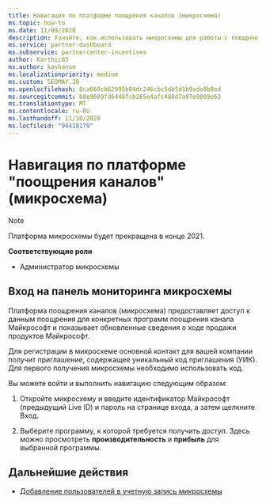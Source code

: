 ```yaml
---
title: Навигация по платформе поощрения каналов (микросхема)
ms.topic: how-to
ms.date: 11/09/2020
description: Узнайте, как использовать микросхемы для работы с поощрениями.
ms.service: partner-dashboard
ms.subservice: partnercenter-incentives
author: Karthic83
ms.author: kashanum
ms.localizationpriority: medium
ms.custom: SEOMAY.20
ms.openlocfilehash: 8ca669cb62995b84dc246cbc5db5d1b9ada8b8ed
ms.sourcegitcommit: b8e9609fd6448fcb265e4afc480d7a97e8009e63
ms.translationtype: MT
ms.contentlocale: ru-RU
ms.lasthandoff: 11/10/2020
ms.locfileid: "94418179"
---
```

# <a name="navigate-the-channel-incentives-platform-chip"></a>Навигация по платформе "поощрения каналов" (микросхема)

>[!NOTE]
>Платформа микросхемы будет прекращена в конце 2021.

**Соответствующие роли**

- Администратор микросхемы

## <a name="sign-into-the-chip-dashboard"></a>Вход на панель мониторинга микросхемы

Платформа поощрения каналов (микросхема) предоставляет доступ к данным поощрения для конкретных программ поощрения канала Майкрософт и показывает обновленные сведения о ходе продажи продуктов Майкрософт.

Для регистрации в микросхеме основной контакт для вашей компании получит приглашение, содержащее уникальный код приглашения (УИК). Для первого получения микросхемы необходимо использовать код.


Вы можете войти и выполнить навигацию следующим образом:

1. Откройте микросхему и введите идентификатор Майкрософт (предыдущий Live ID) и пароль на странице входа, а затем щелкните Вход.
 
1. Выберите программу, к которой требуется получить доступ.
Здесь можно просмотреть **производительность** и **прибыль** для выбранной программы. 

## <a name="next-steps"></a>Дальнейшие действия

- [Добавление пользователей в учетную запись микросхемы](chip-users.md)